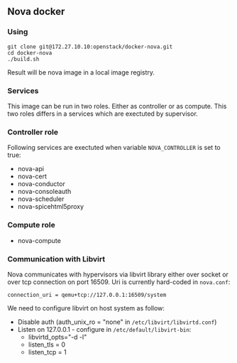 ## Nova docker

### Using

```
git clone git@172.27.10.10:openstack/docker-nova.git
cd docker-nova
./build.sh
```
Result will be nova image in a local image registry.

### Services
This image can be run in two roles. Either as controller or as compute. This two roles differs in a services which are exectuted by supervisor.

### Controller role
Following services are exectuted when variable `NOVA_CONTROLLER` is set to true:

  * nova-api
  * nova-cert
  * nova-conductor
  * nova-consoleauth
  * nova-scheduler
  * nova-spicehtml5proxy

### Compute role

  * nova-compute

### Communication with Libvirt

Nova communicates with hypervisors via libvirt library either over socket or over tcp connection on port 16509. Uri is currently hard-coded in `nova.conf`:
```
connection_uri = qemu+tcp://127.0.0.1:16509/system
```

We need to configure libvirt on host system as follow:

  * Disable auth (auth_unix_ro = "none" in `/etc/libvirt/libvirtd.conf`)
  * Listen on 127.0.0.1 - configure in `/etc/default/libvirt-bin`:
    * libvirtd_opts="-d -l"
    * listen_tls = 0
    * listen_tcp = 1

